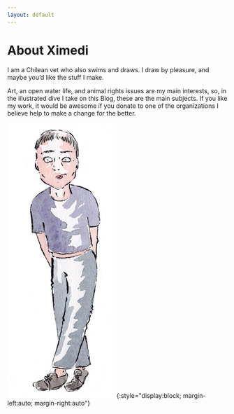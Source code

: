 ```yaml
---
layout: default
---
```


# About Ximedi

I am a Chilean vet who also swims and draws. I draw by pleasure, and maybe you’d like the stuff I make.

Art, an open water life, and animal rights issues are my main interests, so, in the illustrated dive I take on this Blog, these are the main subjects. If you like my work, it would be awesome if you donate to one of the organizations I believe help to make a change for the better.

![Me](/assets/img/me.jpg){:style="display:block; margin-left:auto; margin-right:auto"}